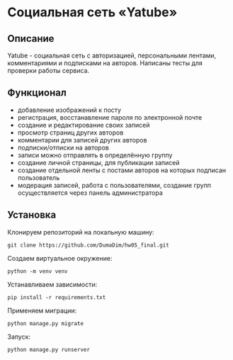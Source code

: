 # Социальная сеть «Yatube»
## Описание
Yatube - социальная сеть с авторизацией, персональными лентами, комментариями и подписками на авторов. Написаны тесты для проверки работы сервиса.

## Функционал
- добавление изображений к посту
- регистрация, восстанавление пароля по электронной почте
- создание и редактирование своих записей
- просмотр страниц других авторов
- комментарии для записей других авторов
- подписки/отписки на авторов
- записи можно отправлять в определённую группу
- создание личной страницы, для публикации записей
- создание отдельной ленты с постами авторов на которых подписан пользователь
- модерация записей, работа с пользователями, создание групп осуществляется через панель администратора

## Установка
Клонируем репозиторий на локальную машину:

`git clone https://github.com/DumaDim/hw05_final.git`

Создаем виртуальное окружение:

`python -m venv venv`

Устанавливаем зависимости:

`pip install -r requirements.txt`

Применяем миграции:

`python manage.py migrate`

Запуск:

`python manage.py runserver`
